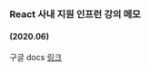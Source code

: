 ### React 사내 지원 인프런 강의 메모 
#### (2020.06)
구글 docs [링크](https://docs.google.com/document/d/1ooqoJBxsrGX7E9dpaykeORwbkNmvua70IcIXdd9JdjI/edit?usp=sharing)